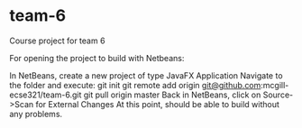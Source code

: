 team-6
======

Course project for team 6

For opening the project to build with Netbeans:

In NetBeans, create a new project of type JavaFX Application
Navigate to the folder and execute:
	git init
	git remote add origin git@github.com:mcgill-ecse321/team-6.git
	git pull origin master
Back in NetBeans, click on Source->Scan for External Changes
At this point, should be able to build without any problems.